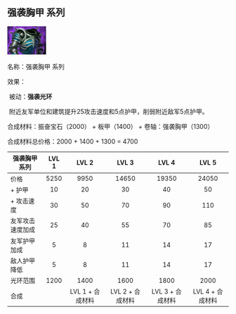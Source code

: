 ## 强袭胸甲 系列



![](src/icon/mjz_assault.png)

名称：强袭胸甲 系列

效果：

​	被动：**强袭光环**

​	附近友军单位和建筑提升25攻击速度和5点护甲，削弱附近敌军5点护甲。



合成材料：振奋宝石（2000） + 板甲（1400） + 卷轴：强袭胸甲（1300）

合成材料总价格：2000 + 1400 + 1300 = 4700

| 强袭胸甲 系列    | LVL 1 |      LVL 2       |      LVL 3       |      LVL 4       |      LVL 5       |
| ---------------- | :---: | :--------------: | :--------------: | :--------------: | :--------------: |
| 价格             | 5250  |       9950       |      14650       |      19350       |      24050       |
| + 护甲           |  10   |        20        |        30        |        40        |        50        |
| + 攻击速度       |  30   |        50        |        70        |        90        |       110        |
| 友军攻击速度加成 |  25   |        40        |        55        |        70        |        85        |
| 友军护甲加成     |   5   |        8         |        11        |        14        |        17        |
| 敌人护甲降低     |   5   |        8         |        11        |        14        |        17        |
| 光环范围         | 1200  |       1400       |       1600       |       1800       |       2000       |
| 合成             |       | LVL 1 + 合成材料 | LVL 2 + 合成材料 | LVL 3 + 合成材料 | LVL 4 + 合成材料 |





